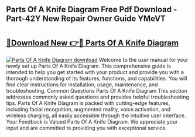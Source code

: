 ## Parts Of A Knife Diagram Free Pdf Download - Part-42Y New Repair Owner Guide YMeVT

# <h2><a href="http://dfkmpg.blite.top/?on=Parts+Of+A+Knife+Diagram">🔗Download New 👉🔴 Parts Of A Knife Diagram</a></h2>

[![Parts Of A Knife Diagram download](https://i.imgur.com/lujVjoI.png)](http://dfkmpg.blite.top/?on=Parts+Of+A+Knife+Diagram)
Welcome to the user manual for your newly set up Parts Of A Knife Diagram. This comprehensive guide is intended to help you get started with your product and provide you with a thorough understanding of its features, functions, and capabilities. You will find clear instructions for installation, usage, maintenance, and troubleshooting. Common Questions Parts Of A Knife Diagram This section addresses commonly asked questions and provides helpful troubleshooting tips. Parts Of A Knife Diagram is packed with cutting-edge features, including facial recognition, augmented reality, voice activation, and wireless charging, all easily accessible through the intuitive user interface. Your Feedback is Valued Parts Of A Knife Diagram. We appreciate your input and are committed to providing you with exceptional service.
